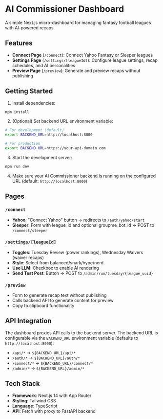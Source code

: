 # AI Commissioner Dashboard

A simple Next.js micro-dashboard for managing fantasy football leagues with AI-powered recaps.

## Features

- **Connect Page** (`/connect`): Connect Yahoo Fantasy or Sleeper leagues
- **Settings Page** (`/settings/[leagueId]`): Configure league settings, recap schedules, and AI personalities  
- **Preview Page** (`/preview`): Generate and preview recaps without publishing

## Getting Started

1. Install dependencies:
```bash
npm install
```

2. (Optional) Set backend URL environment variable:
```bash
# For development (default)
export BACKEND_URL=http://localhost:8000

# For production
export BACKEND_URL=https://your-api-domain.com
```

3. Start the development server:
```bash
npm run dev
```

4. Make sure your AI Commissioner backend is running on the configured URL (default: `http://localhost:8000`)

## Pages

### `/connect`
- **Yahoo**: "Connect Yahoo" button → redirects to `/auth/yahoo/start`
- **Sleeper**: Form with league_id and optional groupme_bot_id → POST to `/connect/sleeper`

### `/settings/[leagueId]` 
- **Toggles**: Tuesday Review (power rankings), Wednesday Waivers (waiver recaps)
- **Style**: Select from balanced/snark/hype/nerd
- **Use LLM**: Checkbox to enable AI rendering
- **Send Test Post**: Button → POST to `/admin/run/tuesday/{league_uuid}`

### `/preview`
- Form to generate recap text without publishing
- Calls backend API to generate content for preview
- Copy to clipboard functionality

## API Integration

The dashboard proxies API calls to the backend server. The backend URL is configurable via the `BACKEND_URL` environment variable (defaults to `http://localhost:8000`):
- `/api/*` → `${BACKEND_URL}/api/*`
- `/auth/*` → `${BACKEND_URL}/auth/*` 
- `/connect/*` → `${BACKEND_URL}/connect/*`
- `/admin/*` → `${BACKEND_URL}/admin/*`

## Tech Stack

- **Framework**: Next.js 14 with App Router
- **Styling**: Tailwind CSS
- **Language**: TypeScript
- **API**: Fetch with proxy to FastAPI backend
